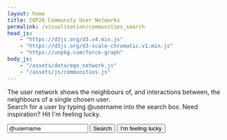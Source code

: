 ```yaml
---
layout: home
title: COP26 Community User Networks
permalink: /visualisation/communities_search
head_js:
    - "https://d3js.org/d3.v4.min.js"
    - "https://d3js.org/d3-scale-chromatic.v1.min.js"
    - "https://unpkg.com/force-graph"
body_js:
    - "/assets/data/ego_network.js"
    - "/assets/js/communities.js"
---
```

<div class="text-center">
<p>The user network shows the neighbours of, and interactions between, the neighbours of a single chosen user.<br/>
Search for a user by typing <a>@username</a> into the search box. Need inspiration? Hit <a>I'm feeling lucky</a>.</p>

<input type="text" id="username" value="@username">
<button id="search" onclick="UserSearch(0)" >Search</button>
<button if="lucky"  onclick="LuckySearch(0)">I'm feeling lucky</button>
<p id="message"></p>

<div id="graph" class="center"></div>

